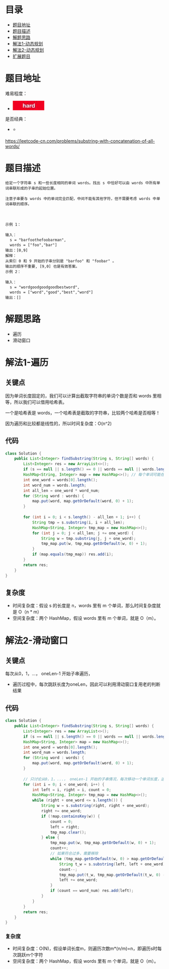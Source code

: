 # 目录
* [题目地址](#题目地址)
* [题目描述](#题目描述)
* [解题思路](#解题思路)
* [解法1-动态规划](#解法1-动态规划)
* [解法2-动态规划](#解法2-动态规划)
* [扩展题目](#扩展题目)



# 题目地址
难易程度：
- ![hard.jpg](../.images/hard.jpg)

是否经典：
- ⭐️

https://leetcode-cn.com/problems/substring-with-concatenation-of-all-words/

# 题目描述
```text
给定一个字符串 s 和一些长度相同的单词 words。找出 s 中恰好可以由 words 中所有单词串联形成的子串的起始位置。

注意子串要与 words 中的单词完全匹配，中间不能有其他字符，但不需要考虑 words 中单词串联的顺序。

 

示例 1：

输入：
  s = "barfoothefoobarman",
  words = ["foo","bar"]
输出：[0,9]
解释：
从索引 0 和 9 开始的子串分别是 "barfoo" 和 "foobar" 。
输出的顺序不重要, [9,0] 也是有效答案。
示例 2：

输入：
  s = "wordgoodgoodgoodbestword",
  words = ["word","good","best","word"]
输出：[]
```


# 解题思路
- 遍历
- 滑动窗口


# 解法1-遍历
## 关键点
因为单词长度固定的，我们可以计算出截取字符串的单词个数是否和 words 里相等，所以我们可以借用哈希表。

一个是哈希表是 words，一个哈希表是截取的字符串，比较两个哈希是否相等！

因为遍历和比较都是线性的，所以时间复杂度：O(n^2)


## 代码
```java
class Solution {
    public List<Integer> findSubstring(String s, String[] words) {
        List<Integer> res = new ArrayList<>();
        if (s == null || s.length() == 0 || words == null || words.length == 0) return res;
        HashMap<String, Integer> map = new HashMap<>(); // 每个单词可能在列表中多次出现
        int one_word = words[0].length();
        int word_num = words.length;
        int all_len = one_word * word_num;
        for (String word : words) {
            map.put(word, map.getOrDefault(word, 0) + 1);
        }
        
        for (int i = 0; i < s.length() - all_len + 1; i++) {
            String tmp = s.substring(i, i + all_len);
            HashMap<String, Integer> tmp_map = new HashMap<>();
            for (int j = 0; j < all_len; j += one_word) {
                String w = tmp.substring(j, j + one_word);
                tmp_map.put(w, tmp_map.getOrDefault(w, 0) + 1);
            }
            if (map.equals(tmp_map)) res.add(i);
        }
        return res;
    }
}
```


## 复杂度
- 时间复杂度：假设 s 的长度是 n，words 里有 m 个单词，那么时间复杂度就是 O（n * m）
- 空间复杂度：两个 HashMap，假设 words 里有 m 个单词，就是 O（m）。


# 解法2-滑动窗口
## 关键点
每次从0，1，...， oneLen-1 开始子串遍历，
- 遍历过程中，每次跳跃长度为oneLen，因此可以利用滑动窗口复用老的判断结果


## 代码
```java
class Solution {
    public List<Integer> findSubstring(String s, String[] words) {
        List<Integer> res = new ArrayList<>();
        if (s == null || s.length() == 0 || words == null || words.length == 0) return res;
        HashMap<String, Integer> map = new HashMap<>();
        int one_word = words[0].length();
        int word_num = words.length;
        for (String word : words) {
            map.put(word, map.getOrDefault(word, 0) + 1);
        }

        // 只讨论从0，1，...， oneLen-1 开始的子串情况，每次移动一个单词长度，这样能复用已经判断的结果
        for (int i = 0; i < one_word; i++) {
            int left = i, right = i, count = 0;
            HashMap<String, Integer> tmp_map = new HashMap<>();
            while (right + one_word <= s.length()) {
                String w = s.substring(right, right + one_word);
                right += one_word;
                if (!map.containsKey(w)) {
                    count = 0;
                    left = right;
                    tmp_map.clear();
                } else {
                    tmp_map.put(w, tmp_map.getOrDefault(w, 0) + 1);
                    count++;
                    // 如果符合过多，需要移除
                    while (tmp_map.getOrDefault(w, 0) > map.getOrDefault(w, 0)) {
                        String t_w = s.substring(left, left + one_word);
                        count--;
                        tmp_map.put(t_w, tmp_map.getOrDefault(t_w, 0) - 1);
                        left += one_word;
                    }
                    if (count == word_num) res.add(left);
                }
            }
        }
        return res;
    }
}
```


### 复杂度
- 时间复杂度：O(N)，假设单词长度m，则遍历次数m*(n/m)=n，即遍历s时每次跳跃m个字符
- 空间复杂度：两个 HashMap，假设 words 里有 m 个单词，就是 O（m）。